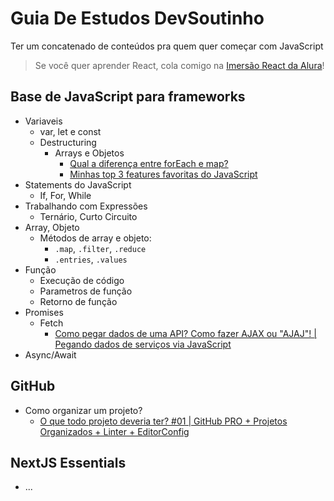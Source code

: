 # Guia De Estudos DevSoutinho
Ter um concatenado de conteúdos pra quem quer começar com JavaScript

> Se você quer aprender React, cola comigo na [Imersão React da Alura](https://www.alura.com.br/imersao-react)!

## Base de JavaScript para frameworks

- Variaveis
    - var, let e const
    - Destructuring
        - Arrays e Objetos
            - [Qual a diferença entre forEach e map?](https://www.youtube.com/watch?v=JbzcLKiTThk&t=1s) 
            - [Minhas top 3 features favoritas do JavaScript](https://www.youtube.com/watch?v=0-Gtl8nAw3c&t=1s)
- Statements do JavaScript
    - If, For, While
- Trabalhando com Expressões
    - Ternário, Curto Circuito
- Array, Objeto
    - Métodos de array e objeto:
        - `.map`,  `.filter`, `.reduce`
        - `.entries`, `.values`
- Função
    - Execução de código 
    - Parametros de função
    - Retorno de função
- Promises 
    - Fetch
        - [Como pegar dados de uma API? Como fazer AJAX ou "AJAJ"! | Pegando dados de serviços via JavaScript](https://www.youtube.com/watch?v=85vJXFpXLQw)  
- Async/Await

## GitHub
- Como organizar um projeto?
    - [O que todo projeto deveria ter? #01 | GitHub PRO + Projetos Organizados + Linter + EditorConfig](https://www.youtube.com/watch?v=yMRSDdifGW8)

## NextJS Essentials 

- ...
